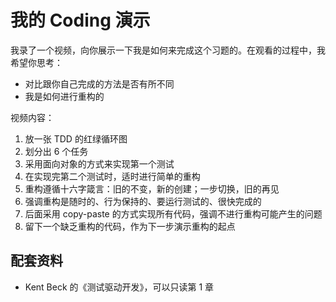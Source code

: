 # 我的 Coding 演示

我录了一个视频，向你展示一下我是如何来完成这个习题的。在观看的过程中，我希望你思考：

- 对比跟你自己完成的方法是否有所不同
- 我是如何进行重构的

视频内容：

1. 放一张 TDD 的红绿循环图
2. 划分出 6 个任务
3. 采用面向对象的方式来实现第一个测试
4. 在实现完第二个测试时，适时进行简单的重构
5. 重构遵循十六字箴言：旧的不变，新的创建；一步切换，旧的再见
6. 强调重构是随时的、行为保持的、要运行测试的、很快完成的
7. 后面采用 copy-paste 的方式实现所有代码，强调不进行重构可能产生的问题
8. 留下一个缺乏重构的代码，作为下一步演示重构的起点

## 配套资料

- Kent Beck 的《测试驱动开发》，可以只读第 1 章
